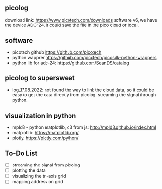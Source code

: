 ## picolog 
download link: https://www.picotech.com/downloads
software v6, we have the device ADC-24.
it could save the file in the pico cloud or local.

## software
- picotech github
https://github.com/picotech
- python wapprer
https://github.com/picotech/picosdk-python-wrappers
- python lib for adc-24:
  https://github.com/SeanDS/datalog
  

## picolog to supersweet
- log_17.08.2022:
not found the way to link the cloud data, so it could be easy to get the data directly from picolog.
streaming the signal through python.

## visualization in python
- mpld3 - python matplotlib, d3 from js: http://mpld3.github.io/index.html
- matplotlib: https://matplotlib.org/
- plotly: https://plotly.com/python/

## To-Do List
- [ ] streaming the signal from picolog
- [ ] plotting the data
- [ ] visualizing the tri-axis grid
- [ ] mapping address on grid